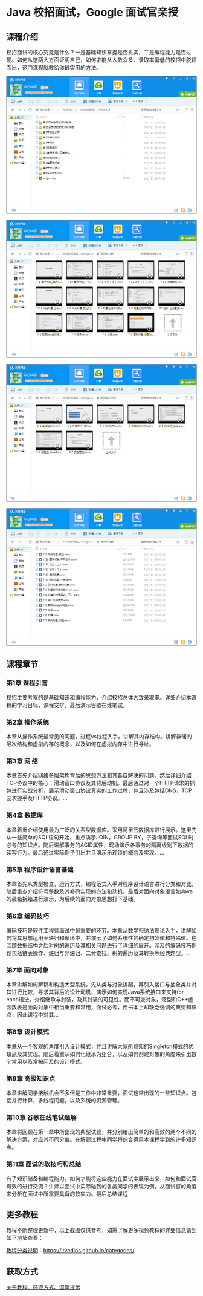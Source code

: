 # Java 校招面试，Google 面试官亲授

## 课程介绍

校招面试的核心究竟是什么？一是基础知识掌握是否扎实，二是编程能力是否过硬。如何从这两大方面证明自己，如何才能从人数众多、录取率偏低的校招中脱颖而出，这门课程就教给你最实用的方法。

![](img/java面试1.png)

![](img/java面试2.png)

![](img/java面试3.png)

![](img/java面试4.png)

## 课程章节

### 第1章 课程引言

校招主要考察的是基础知识和编程能力，介绍校招总体大致录取率。详细介绍本课程的学习目标，课程安排，最后演示谷歌在线笔试。

### 第2章 操作系统

本章从操作系统最常见的问题，进程vs线程入手，讲解其内存结构。讲解存储的层次结构和虚拟内存的概念，以及如何在虚拟内存中进行寻址。

### 第3章 网 络

本章首先介绍网络多层架构背后的思想方法和其各自解决的问题。然后详细介绍TCP协议中的核心：滑动窗口协议及其背后动机。最后通过对一个HTTP请求的抓包进行实战分析，展示滑动窗口协议真实的工作过程，并且涉及包括DNS，TCP三次握手及HTTP协议。...

### 第4章 数据库

本章着重介绍使用最为广泛的关系型数据库。采用阿里云数据库进行展示。这里先从一些简单的SQL语句开始，重点演示JOIN，GROUP BY，子查询等面试SQL时必考的知识点。随后讲解事务的ACID属性，现场演示各事务的隔离级别下数据的读写行为。最后通过实际例子引出并且演示乐观锁的概念及实现。...

### 第5章 程序设计语言基础

本章首先从类型检查，运行方式，编程范式入手对程序设计语言进行分类和对比，随后重点介绍符号整数及其补码实现的方法和动机。最后对面向对象语言如Java的装箱拆箱进行演示，为后续的面向对象思想打下基础。

### 第6章 编码技巧

编码技巧是软件工程师面试中最重要的环节。本章从数学归纳法理论入手，讲解如何将其思想运用至递归和循环中，并演示了如何系统性的确定初始值和特殊值。在回顾数据结构之后对树的遍历及其相关问题进行了详细的展开。涉及的编码技巧例题包括链表操作、递归与非递归、二分查找、树的遍历及其转换等经典题型。...

### 第7章 面向对象

本章讲解如何解耦和构造大型系统。先从类与对象讲起，再引入接口与抽象类并对其进行比较，寻求其背后的设计动机，演示如何实现Java系统接口来支持for each语法。介绍继承与封装，及其封装的可见性。而不可变对象，泛型和C++虚函数表是面向对象中相当重要和常用，面试必考，但书本上却缺乏强调的典型知识点，因此课程中对其...

### 第8章 设计模式

本章从一个客观的角度引入设计模式，并且讲解大家所熟知的Singleton模式的优缺点及其实现。随后着重从如何化继承为组合，以及如何创建对象的角度来引出数个常用以及常被问及的设计模式。

### 第9章 高级知识点

本章讲解同学接触机会不多但是工作中非常重要，面试也常出现的一些知识点。包括并行计算，多线程问题，以及系统的资源管理。

### 第10章 谷歌在线笔试题解

本章将回顾在第一章中所出现的典型试题，并分别给出简单的和高效的两个不同的解决方案，对应其不同分值。在解题过程中同学将综合运用本课程学到的许多知识点。

### 第11章 面试的软技巧和总结

有了知识储备和编程能力，如何才能将这些能力在面试中展示出来，如何和面试官有效的进行交流？讲师以面试中实际碰到的各类同学的表现为例，从面试官的角度来分析在面试中所需要具备的软实力。最后总结课程

## 更多教程

教程不断整理更新中，以上截图仅供参考，如需了解更多视频教程的详细信息请到如下地址查看：

[教程分类说明](https://itvedios.github.io/categories/)：<https://itvedios.github.io/categories/>

## 获取方式

[关于教程、获取方式、温馨提示](https://itvedios.github.io/about/)
